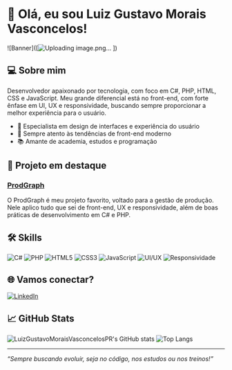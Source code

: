 # 👋 Olá, eu sou Luiz Gustavo Morais Vasconcelos!

![Banner]([![Uploading image.png…]()
]) <!-- Substitua pelo link de um banner, se quiser -->

## 💻 Sobre mim

Desenvolvedor apaixonado por tecnologia, com foco em C#, PHP, HTML, CSS e JavaScript. Meu grande diferencial está no front-end, com forte ênfase em UI, UX e responsividade, buscando sempre proporcionar a melhor experiência para o usuário.

- 🎨 Especialista em design de interfaces e experiência do usuário
- 🔎 Sempre atento às tendências de front-end moderno
- 📚 Amante de academia, estudos e programação

## 🚀 Projeto em destaque

### [ProdGraph](https://github.com/DjefferBP/producaoCRUD)
O ProdGraph é meu projeto favorito, voltado para a gestão de produção. Nele aplico tudo que sei de front-end, UX e responsividade, além de boas práticas de desenvolvimento em C# e PHP.

## 🛠️ Skills
![C#](https://img.shields.io/badge/C%23-239120?style=flat-square&logo=c-sharp&logoColor=white)
![PHP](https://img.shields.io/badge/PHP-777BB4?style=flat-square&logo=php&logoColor=white)
![HTML5](https://img.shields.io/badge/HTML5-E34F26?style=flat-square&logo=html5&logoColor=white)
![CSS3](https://img.shields.io/badge/CSS3-1572B6?style=flat-square&logo=css3&logoColor=white)
![JavaScript](https://img.shields.io/badge/JavaScript-F7DF1E?style=flat-square&logo=javascript&logoColor=black)
![UI/UX](https://img.shields.io/badge/UI%2FUX-25D366?style=flat-square)
![Responsividade](https://img.shields.io/badge/Responsividade-ff69b4?style=flat-square)

## 🌐 Vamos conectar?
[![LinkedIn](https://img.shields.io/badge/LinkedIn-blue?style=flat-square&logo=linkedin&logoColor=white)](https://br.linkedin.com/in/luiz-gustavo-morais-vasconcelos-06770330b)

## 📈 GitHub Stats

![LuizGustavoMoraisVasconcelosPR's GitHub stats](https://github-readme-stats.vercel.app/api?username=LuizGustavoMoraisVasconcelosPR&show_icons=true&theme=dracula)
![Top Langs](https://github-readme-stats.vercel.app/api/top-langs/?username=LuizGustavoMoraisVasconcelosPR&layout=compact&theme=dracula)

---

*“Sempre buscando evoluir, seja no código, nos estudos ou nos treinos!”*
